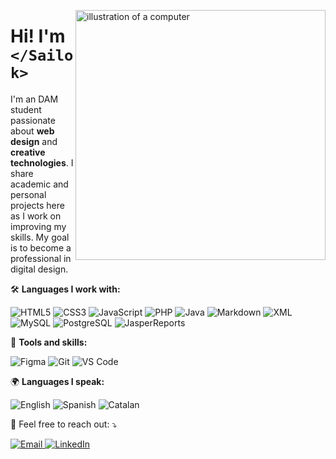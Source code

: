 <img 
  src="https://raw.githubusercontent.com/MicaelliMedeiros/micaellimedeiros/master/image/computer-illustration.png" 
  alt="illustration of a computer" 
  min-width="400px" 
  max-width="400px" 
  width="400px" 
  align="right" 
/>

<h1 align="left">Hi! I'm <code>&lt;/Sailok&gt;</code></h1>

<p align="left">
  I'm an DAM student passionate about <strong>web design</strong> and 
  <strong>creative technologies</strong>. I share academic and personal projects here as 
  I work on improving my skills. My goal is to become a professional in digital design.
</p>

<p align="left">
  🛠️ <strong>Languages I work with:</strong>
</p>

<p align="left">
  <img 
    src="https://img.shields.io/badge/HTML5-E34F26?style=for-the-badge&logo=html5&logoColor=white" 
    alt="HTML5" 
  />
  <img 
    src="https://img.shields.io/badge/CSS3-1572B6?style=for-the-badge&logo=css3&logoColor=white" 
    alt="CSS3" 
  />
  <img 
    src="https://img.shields.io/badge/JavaScript-F7DF1E?style=for-the-badge&logo=javascript&logoColor=black" 
    alt="JavaScript" 
  />
  <img 
    src="https://img.shields.io/badge/PHP-777BB4?style=for-the-badge&logo=php&logoColor=white" 
    alt="PHP" 
  />
  <img 
    src="https://img.shields.io/badge/Java-007396?style=for-the-badge&logo=java&logoColor=white" 
    alt="Java" 
  />
  <img 
    src="https://img.shields.io/badge/Markdown-000000?style=for-the-badge&logo=markdown&logoColor=white" 
    alt="Markdown" 
  />
  <img 
    src="https://img.shields.io/badge/XML-8A2BE2?style=for-the-badge&logo=xml&logoColor=white" 
    alt="XML" 
  />
  <img 
    src="https://img.shields.io/badge/MySQL-4479A1?style=for-the-badge&logo=mysql&logoColor=white" 
    alt="MySQL" 
  />
  <img 
    src="https://img.shields.io/badge/PostgreSQL-336791?style=for-the-badge&logo=postgresql&logoColor=white" 
    alt="PostgreSQL" 
  />
  <img 
    src="https://img.shields.io/badge/JasperReports-000000?style=for-the-badge&logo=jasperreports&logoColor=white" 
    alt="JasperReports" 
  />
</p>

<p align="left">
  💼 <strong>Tools and skills:</strong>
</p>

<p align="left">
  <img 
    src="https://img.shields.io/badge/Figma-F24E1E?style=for-the-badge&logo=figma&logoColor=white" 
    alt="Figma" 
  />
  <img 
    src="https://img.shields.io/badge/Git-F05032?style=for-the-badge&logo=git&logoColor=white" 
    alt="Git" 
  />
  <img 
    src="https://img.shields.io/badge/Visual%20Studio%20Code-007ACC?style=for-the-badge&logo=visual-studio-code&logoColor=white" 
    alt="VS Code" 
  />
</p>

<p align="left">
  🌍 <strong>Languages I speak:</strong>
</p>

<p align="left">
  <img 
    src="https://img.shields.io/badge/English-B2-blue?style=for-the-badge" 
    alt="English" 
  />
  <img 
    src="https://img.shields.io/badge/Spanish-Native-red?style=for-the-badge" 
    alt="Spanish" 
  />
  <img 
    src="https://img.shields.io/badge/Catalan-Native-yellow?style=for-the-badge" 
    alt="Catalan" 
  />
</p>

<p align="left">
  💌 Feel free to reach out: ⤵️
</p>

<p align="left">
  <a href="mailto:your_email@example.com">
    <img 
      src="https://img.shields.io/badge/Email-D14836?style=for-the-badge&logo=gmail&logoColor=white" 
      alt="Email" 
    />
  </a>
  <a href="https://www.linkedin.com/in/alba-ayala-vilanova-26ba1517a/" target="_blank">
    <img 
      src="https://img.shields.io/badge/LinkedIn-0077B5?style=for-the-badge&logo=linkedin&logoColor=white" 
      alt="LinkedIn" 
    />
  </a>
</p>
